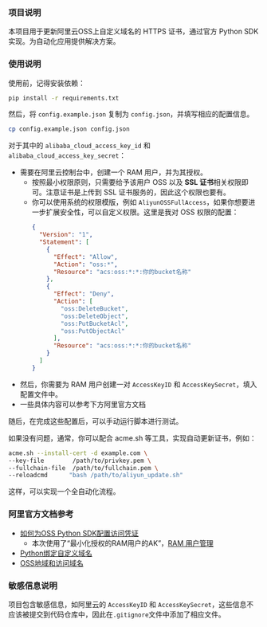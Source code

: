 ### 项目说明
本项目用于更新阿里云OSS上自定义域名的 HTTPS 证书，通过官方 Python SDK 实现。为自动化应用提供解决方案。



### 使用说明

使用前，记得安装依赖：

```bash
pip install -r requirements.txt
```

然后，将 `config.example.json` 复制为 `config.json`，并填写相应的配置信息。
```bash
cp config.example.json config.json
```

对于其中的 `alibaba_cloud_access_key_id` 和 `alibaba_cloud_access_key_secret`：
- 需要在阿里云控制台中，创建一个 RAM 用户，并为其授权。
  - 按照最小权限原则，只需要给予该用户 OSS 以及 **SSL 证书**相关权限即可。注意证书是上传到 SSL 证书服务的，因此这个权限也要有。
  - 你可以使用系统的权限模版，例如 `AliyunOSSFullAccess`，如果你想要进一步扩展安全性，可以自定义权限。这里是我对 OSS 权限的配置：
    ```json
    {
      "Version": "1",
      "Statement": [
        {
          "Effect": "Allow",
          "Action": "oss:*",
          "Resource": "acs:oss:*:*:你的bucket名称"
        },
        {
          "Effect": "Deny",
          "Action": [
            "oss:DeleteBucket",
            "oss:DeleteObject",
            "oss:PutBucketAcl",
            "oss:PutObjectAcl"
          ],
          "Resource": "acs:oss:*:*:你的bucket名称"
        }
      ]
    }
    ```
- 然后，你需要为 RAM 用户创建一对 `AccessKeyID` 和 `AccessKeySecret`，填入配置文件中。
- 一些具体内容可以参考下方阿里官方文档



随后，在完成这些配置后，可以手动运行脚本进行测试。

如果没有问题，通常，你可以配合 acme.sh 等工具，实现自动更新证书，例如：

```bash
acme.sh --install-cert -d example.com \ 
--key-file        /path/to/privkey.pem \  
--fullchain-file  /path/to/fullchain.pem \ 
--reloadcmd      "bash /path/to/aliyun_update.sh"
```

这样，可以实现一个全自动化流程。




### 阿里官方文档参考

- [如何为OSS Python SDK配置访问凭证](https://help.aliyun.com/zh/oss/developer-reference/python-configuration-access-credentials)
  - 本次使用了“最小化授权的RAM用户的AK”，[RAM 用户管理](https://ram.console.aliyun.com/users)
- [Python绑定自定义域名](https://help.aliyun.com/zh/oss/developer-reference/map-custom-domain-names-4)
- [OSS地域和访问域名](https://help.aliyun.com/zh/oss/user-guide/regions-and-endpoints)



### 敏感信息说明

项目包含敏感信息，如阿里云的 `AccessKeyID` 和 `AccessKeySecret`，这些信息不应该被提交到代码仓库中，因此在`.gitignore`文件中添加了相应文件。
